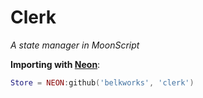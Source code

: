 
# Clerk
*A state manager in MoonScript*  

**Importing with [Neon](https://github.com/Belkworks/NEON)**:
```lua
Store = NEON:github('belkworks', 'clerk')
```
